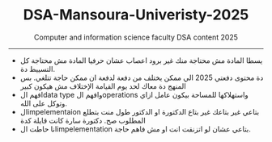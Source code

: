 <h1 align="center">DSA-Mansoura-Univeristy-2025</h1>
<p align="center">Computer and information science faculty DSA content 2025</p>
<hr/>
<ul>
<li>يسطا المادة مش محتاجة منك غير برود اعصاب عشان حرفيا المادة مش محتاجة كل التسييط دة.</li>
<li>دة محتوى دفعتي 2025 الي ممكن يختلف من دفعة لدفعة ان ممكن حاجة تتلغي. بس المنهج دة معاك لحد يوم القيامة الإختلاف مش هيكون كبير</li>
<li>افهم الdata type وافهم الoperations واستهلاكها للمساحة بيكون عامل ازاي وتوكل على الله.</li>
<li>الimpelementaion بتاعي غير بتاعك غير بتاع الدكتورة او الدكتور طول منت بتطلع المطلوب صح. دكتورة سارة كانت قايلة كدة</li>
<li>انا حاطت الimpelementation بتاعي عشان لو اتزنقت انت او مش فاهم حاجة.</li>
</ul>
